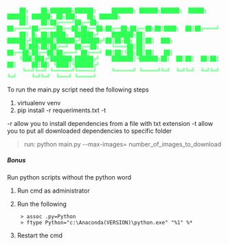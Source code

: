 <span style="color: #30ff55; background-color:gray;"> 

        ██╗    ██╗███████╗██████╗     ███████╗ ██████╗██████╗  █████╗ ██████╗ ██████╗ ██╗███╗   ██╗ ██████╗ 
        ██║    ██║██╔════╝██╔══██╗    ██╔════╝██╔════╝██╔══██╗██╔══██╗██╔══██╗██╔══██╗██║████╗  ██║██╔════╝ 
        ██║ █╗ ██║█████╗  ██████╔╝    ███████╗██║     ██████╔╝███████║██████╔╝██████╔╝██║██╔██╗ ██║██║  ███╗
        ██║███╗██║██╔══╝  ██╔══██╗    ╚════██║██║     ██╔══██╗██╔══██║██╔═══╝ ██╔═══╝ ██║██║╚██╗██║██║   ██║
        ╚███╔███╔╝███████╗██████╔╝    ███████║╚██████╗██║  ██║██║  ██║██║     ██║     ██║██║ ╚████║╚██████╔╝
         ╚══╝╚══╝ ╚══════╝╚═════╝     ╚══════╝ ╚═════╝╚═╝  ╚═╝╚═╝  ╚═╝╚═╝     ╚═╝     ╚═╝╚═╝  ╚═══╝ ╚═════╝ 
</span>

To run the main.py script need the following steps

1. virtualenv venv
2. pip install -r requeriments.txt -t

-r allow you to install dependencies from a file with txt extension
-t allow you to put all downloaded dependencies to specific folder

> run: python main.py --max-images= number_of_images_to_download

##### Bonus

Run python scripts without the python word

1. Run cmd as administrator
2. Run the following

        > assoc .py=Python
        > ftype Python="c:\Anaconda(VERSION)\python.exe" "%1" %*

3. Restart the cmd
